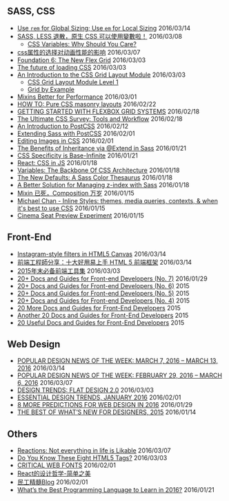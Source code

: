 ## SASS, CSS

 - [Use `rem` for Global Sizing; Use `em` for Local Sizing](https://css-tricks.com/rem-global-em-local/) 2016/03/14
 - [SASS, LESS 退散，原生 CSS 可以使用變數啦！](http://muki.tw/tech/native-css-variables/) 2016/03/08
	 - [CSS Variables: Why Should You Care?](https://developers.google.com/web/updates/2016/02/css-variables-why-should-you-care)
 - [css属性的选择对动画性能的影响](http://web.jobbole.com/85238/) 2016/03/07
 - [Foundation 6: The New Flex Grid](http://www.sitepoint.com/foundation-6-the-new-flex-grid/) 2016/03/03
 - [The future of loading CSS](https://jakearchibald.com/2016/link-in-body/) 2016/03/03
 - [An Introduction to the CSS Grid Layout Module](http://www.sitepoint.com/introduction-css-grid-layout-module/) 2016/03/03
	 - [CSS Grid Layout Module Level 1](https://drafts.csswg.org/css-grid/)
	 - [Grid by Example](http://gridbyexample.com/)
 - [Mixins Better for Performance](http://csswizardry.com/2016/02/mixins-better-for-performance/) 2016/03/01
 - [HOW TO: Pure CSS masonry layouts](https://medium.com/@_jh3y/how-to-pure-css-masonry-layouts-a8ede07ba31a#.kauic0h7o) 2016/02/22
 - [GETTING STARTED WITH FLEXBOX GRID SYSTEMS](http://www.webdesignerdepot.com/2016/02/getting-started-with-flexbox-grid-systems/) 2016/02/18
 - [The Ultimate CSS Survey: Tools and Workflow](http://www.sitepoint.com/the-ultimate-css-survey-tools-and-workflow/) 2016/02/18
 - [An Introduction to PostCSS](http://www.sitepoint.com/an-introduction-to-postcss/) 2016/02/12
 - [Extending Sass with PostCSS](http://www.zachleat.com/web/critical-webfonts/) 2016/02/01
 - [Editing Images in CSS](http://www.thedotpost.com/2015/12/una-kravets-editing-images-in-css) 2016/02/01
 - [The Benefits of Inheritance via @Extend in Sass](http://www.sitepoint.com/the-benefits-of-inheritance-via-extend-in-sass/) 2016/01/21
 - [CSS Specificity is Base-Infinite](https://css-tricks.com/css-specificity-is-base-infinite/) 2016/01/21
 - [React: CSS in JS](https://speakerdeck.com/vjeux/react-css-in-js) 2016/01/18
 - [Variables: The Backbone Of CSS Architecture](https://www.smashingmagazine.com/2016/01/variables-in-css-architecture/) 2016/01/18
 - [The New Defaults: A Sass Color Thesaurus](http://thenewcode.com/927/The-New-Defaults-A-Sass-Color-Thesaurus) 2016/01/18
 - [A Better Solution for Managing z-index with Sass](http://www.sitepoint.com/better-solution-managing-z-index-sass/) 2016/01/18
 - [Mixin 已死，Composition 万岁](http://www.tuicool.com/articles/yARBJfy) 2016/01/15
 - [Michael Chan - Inline Styles: themes, media queries, contexts, & when it's best to use CSS](https://youtu.be/ERB1TJBn32c) 2016/01/15
 - [Cinema Seat Preview Experiment](http://tympanus.net/codrops/2016/01/12/cinema-seat-preview-experiment/) 2016/01/15

## Front-End 
 - [Instagram-style filters in HTML5 Canvas](https://www.viget.com/articles/instagram-style-filters-in-html5-canvas) 2016/03/14
 - [前端工程師分享：十大好用易上手 HTML 5 前端框架](http://buzzorange.com/techorange/2016/03/11/html5-frames/) 2016/03/14
 - [2015年末必备前端工具集](http://zxc0328.github.io/2015/12/28/2015-javascript-tools/) 2016/03/03
 - [20+ Docs and Guides for Front-end Developers (No. 7)](http://www.sitepoint.com/20-docs-guides-front-end-developers-7/) 2016/01/29
 - [20+ Docs and Guides for Front-end Developers (No. 6)](http://www.sitepoint.com/20-docs-guides-front-end-developers-6/) 2015
 - [20+ Docs and Guides for Front-end Developers (No. 5)](http://www.sitepoint.com/20-docs-guides-front-end-developers-5/) 2015
 - [20+ Docs and Guides for Front-end Developers (No. 4)](http://www.sitepoint.com/20-docs-guides-front-end-developers-4/) 2015
 - [20 More Docs and Guides for Front-End Developers](http://www.sitepoint.com/20-more-docs-guides-front-end-developers/) 2015
 - [Another 20 Docs and Guides for Front-End Developers](http://www.sitepoint.com/another-20-docs-guides-front-end-developers/) 2015
 - [20 Useful Docs and Guides for Front-End Developers](http://www.sitepoint.com/20-docs-guides-front-end-developers/) 2015

## Web Design
 - [POPULAR DESIGN NEWS OF THE WEEK: MARCH 7, 2016 – MARCH 13, 2016](http://www.webdesignerdepot.com/2016/03/popular-design-news-of-the-week-march-7-2016-march-13-2016/) 2016/03/14
 - [POPULAR DESIGN NEWS OF THE WEEK: FEBRUARY 29, 2016 – MARCH 6, 2016](http://www.webdesignerdepot.com/2016/03/popular-design-news-of-the-week-february-29-2016-march-6-2016/) 2016/03/07
 - [DESIGN TRENDS: FLAT DESIGN 2.0](http://www.webdesignerdepot.com/2016/02/design-trends-flat-design-2-0/) 2016/03/03
 - [ESSENTIAL DESIGN TRENDS, JANUARY 2016](http://www.webdesignerdepot.com/2016/01/essential-design-trends-january-2016/) 2016/02/01
 - [8 MORE PREDICTIONS FOR WEB DESIGN IN 2016](http://www.webdesignerdepot.com/2016/01/8-more-predictions-for-web-design-in-2016/) 2016/01/29
 - [THE BEST OF WHAT’S NEW FOR DESIGNERS, 2015](http://www.webdesignerdepot.com/2015/12/the-best-of-whats-new-for-designers-2015/) 2016/01/14

## Others

 - [Reactions: Not everything in life is Likable](https://medium.com/facebook-design/reactions-not-everything-in-life-is-likable-5c403de72a3f#.v9ove0c47) 2016/03/07
 - [Do You Know These Eight HTML5 Tags?](http://www.sitepoint.com/eight-html5-tags-you-might-not-know/) 2016/03/03
 - [CRITICAL WEB FONTS](http://www.zachleat.com/web/critical-webfonts/) 2016/02/01
 - [React的设计哲学-简单之美](http://mp.weixin.qq.com/s?__biz=MzA5MzE4NDA4OQ==&mid=403253585&idx=1&sn=6fc6de5b389eb32020275f3e0407c1eb&scene=0#wechat_redirect)
 - [民工精髓Blog](https://github.com/xufei/blog) 2016/02/01
 - [What’s the Best Programming Language to Learn in 2016?](http://www.sitepoint.com/whats-best-programming-language-learn-2016/) 2016/01/21
